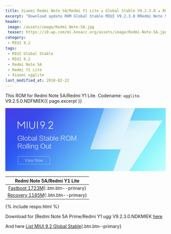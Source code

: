 ```yaml
---
title: Xiaomi Redmi Note 5A/Redmi Y1 Lite ★ Global Stable V9.2.3.0 ★ ROM MIUI 9.2
excerpt: "Download update ROM Global Stable MIUI V9.2.3.0 RRedmi Note 5A/Redmi Y1 Lite (ugglite). Recovery ROM (updater/.zip) Fastboot ROM (firmware/.tgz)"
header:
 image: /assets/image/Redmi-Note-5A.jpg
 teaser: https://i0.wp.com/mi.knoacc.org/assets/image/Redmi-Note-5A.jpg?resize=420,210
category:
 - MIUI 9.2
tags:
 - MIUI Global Stable
 - MIUI 9.2
 - Redmi Note 5A
 - Redmi Y1 Lite
 - Xiaomi ugglite
last_modified_at: 2018-02-22
---
```

This ROM for Redmi Note 5A/Redmi Y1 Lite. Codename: `ugglite`. V9.2.5.0.NDFMIEK{{ page.excerpt }}

![MIUI V9.2.3.0 Redmi Note 5A](/assets/image/miui-92-stable.jpg)

| Redmi Note 5A/Redmi Y1 Lite |
|:------:|
| [Fastboot 1723M](bigota?ver=V9.2.5.0.NDFMIEK&type=ugglite_global_images&size=1723M&name=20180129.0000.00_7.1_global_15a11d8116.tgz){:.btn.btn--primary} |
| [Recovery 1185M](bigota?ver=V9.2.5.0.NDFMIEK&type=miui_HMNote5ALITEGlobal&size=1185M&name=bf8387bb9d_7.1.zip){:.btn.btn--primary} |

{% include respo.html %}

Download for [Redmi Note 5A Prime/Redmi Y1 _ugg_ V9.2.3.0.NDKMIEK [here](/global-stable-miui-923-redmi-note-5a-prime-ugg-fastboot-recovery)

And here [List MIUI 9.2 Global Stable](https://mi.knoacc.org/update-rom-miui-92-global-stable-full-changelog){.btn.btn--primary}
